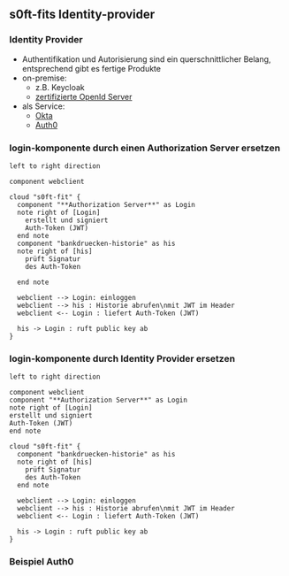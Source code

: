 <!--s-->
## s0ft-fits Identity-provider

<!--v-->
### Identity Provider

* Authentifikation und Autorisierung sind ein querschnittlicher Belang, entsprechend gibt es fertige Produkte
* on-premise:
  * z.B. Keycloak
  * [zertifizierte OpenId Server](https://openid.net/developers/certified/)
* als Service:
  * [Okta](https://www.okta.com/de/)
  * [Auth0](https://auth0.com/de)

<!--v-->
### login-komponente durch einen Authorization Server ersetzen

```puml
left to right direction

component webclient

cloud "s0ft-fit" {
  component "**Authorization Server**" as Login
  note right of [Login]
    erstellt und signiert
    Auth-Token (JWT)
  end note
  component "bankdruecken-historie" as his
  note right of [his]
    prüft Signatur
    des Auth-Token

  end note

  webclient --> Login: einloggen
  webclient --> his : Historie abrufen\nmit JWT im Header
  webclient <-- Login : liefert Auth-Token (JWT)

  his -> Login : ruft public key ab
}
```

<!--v-->
### login-komponente durch Identity Provider ersetzen

```puml
left to right direction

component webclient
component "**Authorization Server**" as Login
note right of [Login]
erstellt und signiert
Auth-Token (JWT)
end note

cloud "s0ft-fit" {
  component "bankdruecken-historie" as his
  note right of [his]
    prüft Signatur
    des Auth-Token
  end note

  webclient --> Login: einloggen
  webclient --> his : Historie abrufen\nmit JWT im Header
  webclient <-- Login : liefert Auth-Token (JWT)

  his -> Login : ruft public key ab
}
```

<!--v-->
### Beispiel Auth0
